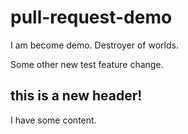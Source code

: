 # pull-request-demo

I am become demo. Destroyer of worlds.

Some other new test feature change.

## this is a new header!

I have some content.